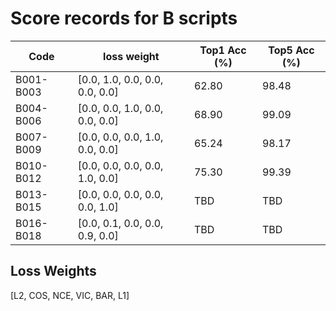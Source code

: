 # Score records for B scripts

| Code | loss weight | Top1 Acc (%) | Top5 Acc (%) |
|------|-------------|---------------|---------------|
| B001-B003 | [0.0, 1.0, 0.0, 0.0, 0.0, 0.0] | 62.80 | 98.48 |
| B004-B006 | [0.0, 0.0, 1.0, 0.0, 0.0, 0.0] | 68.90 | 99.09 |
| B007-B009 | [0.0, 0.0, 0.0, 1.0, 0.0, 0.0] | 65.24 | 98.17 |
| B010-B012 | [0.0, 0.0, 0.0, 0.0, 1.0, 0.0] | 75.30 | 99.39 |
| B013-B015 | [0.0, 0.0, 0.0, 0.0, 0.0, 1.0] | TBD | TBD |
| B016-B018 | [0.0, 0.1, 0.0, 0.0, 0.9, 0.0] | TBD | TBD |

## Loss Weights

[L2, COS, NCE, VIC, BAR, L1]